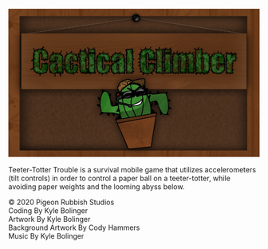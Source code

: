 ![Preview Image](cc-slideshow.jpg)
 
Teeter-Totter Trouble is a survival mobile game that utilizes accelerometers (tilt controls) in order to control a paper ball on a teeter-totter, while avoiding paper weights and the looming abyss below.

© 2020 Pigeon Rubbish Studios  <br />
Coding By Kyle Bolinger  <br />
Artwork By Kyle Bolinger  <br />
Background Artwork By Cody Hammers  <br />
Music By Kyle Bolinger  <br />
